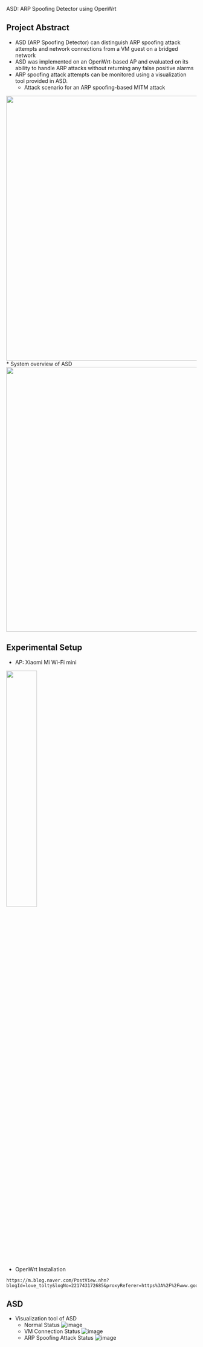 ASD: ARP Spoofing Detector using OpenWrt

## Project Abstract
* ASD (ARP Spoofing Detector) can distinguish ARP spoofing attack attempts and network connections from a VM guest on a bridged network
* ASD was implemented on an OpenWrt-based AP and evaluated on its ability to handle ARP attacks without returning any false positive alarms
* ARP spoofing attack attempts can be monitored using a visualization tool provided in ASD.
    * Attack scenario for an ARP spoofing-based MITM attack
<img src="https://user-images.githubusercontent.com/48937186/156372876-73522be1-d297-4faf-bb17-5a6644fe6af4.PNG" width="700">   
    * System overview of ASD
<img src="https://user-images.githubusercontent.com/48937186/156372946-4fea3a60-4dbf-4b08-b2e8-40ee39bba738.PNG" width="700">   


## Experimental Setup

* AP: Xiaomi Mi Wi-Fi mini

<img src="https://img.danawa.com/prod_img/500000/928/180/img/3180928_1.jpg?shrink=500:500&_v=20150702112553" width="40%"></img>  

* OpenWrt Installation

```
https://m.blog.naver.com/PostView.nhn?blogId=love_tolty&logNo=221743172685&proxyReferer=https%3A%2F%2Fwww.google.com%2F
```

## ASD 
* Visualization tool of ASD
    * Normal Status
    ![image](https://user-images.githubusercontent.com/48937186/156372968-15449622-0772-4129-adb7-931a6016aa62.PNG)
    * VM Connection Status
    ![image](https://user-images.githubusercontent.com/48937186/156372971-4b81be90-13ab-40f5-ada3-490cabca645d.PNG)
    * ARP Spoofing Attack Status
    ![image](https://user-images.githubusercontent.com/48937186/156372974-6023be40-027f-40c8-a6d0-f1e64c377db3.PNG)



